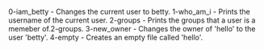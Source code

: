 0-iam_betty - Changes the current user to betty.
1-who_am_i - Prints the username of the current user.
2-groups - Prints the groups that a user is a memeber of.2-groups.
3-new_owner - Changes the owner of 'hello' to the user 'betty'.
4-empty - Creates an empty file called 'hello'.
